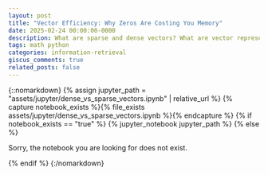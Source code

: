 ```yaml
---
layout: post
title: "Vector Efficiency: Why Zeros Are Costing You Memory"
date: 2025-02-24 00:00:00-0000
description: What are sparse and dense vectors? What are vector representations?
tags: math python
categories: information-retrieval
giscus_comments: true
related_posts: false
---
```


{::nomarkdown}
{% assign jupyter_path = "assets/jupyter/dense_vs_sparse_vectors.ipynb" | relative_url %}
{% capture notebook_exists %}{% file_exists assets/jupyter/dense_vs_sparse_vectors.ipynb %}{% endcapture %}
{% if notebook_exists == "true" %}
{% jupyter_notebook jupyter_path %}
{% else %}

<p>Sorry, the notebook you are looking for does not exist.</p>
{% endif %}
{:/nomarkdown}
